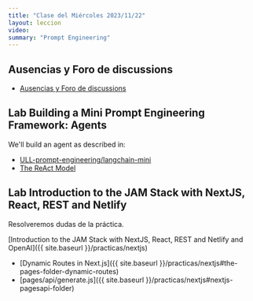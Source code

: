 ```yaml
---
title: "Clase del Miércoles 2023/11/22"
layout: leccion
video: 
summary: "Prompt Engineering"
---
```



## Ausencias y Foro de discussions

* <a href="https://github.com/orgs/ULL-ESIT-DMSI-2324/discussions" target="_blank">Ausencias y Foro de discussions</a>
  
## Lab Building a Mini Prompt Engineering Framework: Agents

We'll build an agent as described in:

* [ULL-prompt-engineering/langchain-mini](https://github.com/ULL-prompt-engineering/langchain-mini/tree/main)
* [The ReAct Model](https://github.com/ULL-prompt-engineering/prompt-engineering-101/blob/main/lesson6/the-react-framework.md)


## Lab Introduction to the JAM Stack with NextJS, React, REST and Netlify

Resolveremos dudas de la práctica.

[Introduction to the JAM Stack with NextJS, React, REST and Netlify and OpenAI]({{ site.baseurl }}/practicas/nextjs)

* [Dynamic Routes in Next.js]({{ site.baseurl }}/practicas/nextjs#the-pages-folder-dynamic-routes)
* [pages/api/generate.js]({{ site.baseurl }}/practicas/nextjs#nextjs-pagesapi-folder)

<!--
## Video 

* <a href="{{page.video}}">Clase</a>

{ % include video provider="google-drive" id="1EsbFWT1i5EEaqwYEbq3h5d9X4daKkfuT" % }
-->
